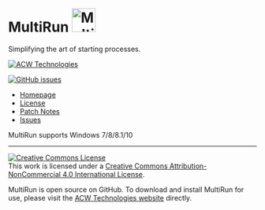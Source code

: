 # MultiRun <img src="MultiRun/MultiRun-Icon.ico" width="48" alt="MultiRun Icon" />
Simplifying the art of starting processes.

[![ACW Technologies](https://img.shields.io/badge/Developed%20by-ACW%20Technologies-orange.svg?style=flat-square)](http://acwtechnologies.co.uk/software/multirun)

[![GitHub issues](https://img.shields.io/github/issues/ACWTechnologiesAdmin/MultiRun.svg?style=flat-square)](https://github.com/ACWTechnologiesAdmin/MultiRun/issues)

- [Homepage](http://acwtechnologies.co.uk/software/multirun)
- [License](LICENSE.txt)
- [Patch Notes](http://acwtechnologies.co.uk/software/multirun#patch-notes)
- [Issues](https://github.com/ACWTechnologiesAdmin/MultiRun/issues)

MultiRun supports Windows 7/8/8.1/10
<hr>

<a rel="license" href="http://creativecommons.org/licenses/by-nc/4.0/"><img alt="Creative Commons License" style="border-width:0" src="https://i.creativecommons.org/l/by-nc/4.0/88x31.png" /></a><br />This work is licensed under a <a rel="license" href="http://creativecommons.org/licenses/by-nc/4.0/">Creative Commons Attribution-NonCommercial 4.0 International License</a>.

MultiRun is open source on GitHub. To download and install MultiRun for use, please visit the [ACW Technologies website](http://acwtechnologies.co.uk/software/multirun) directly.
